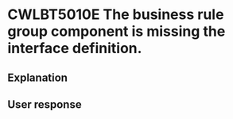# CWLBT5010E The business rule group component is missing the interface definition.

## Explanation

## User response